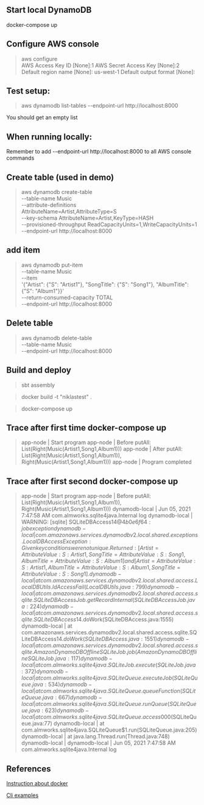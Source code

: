 ## Start local DynamoDB

docker-compose up

## Configure AWS console

> aws configure                                                
AWS Access Key ID [None]:1
AWS Secret Access Key [None]:2
Default region name [None]: us-west-1
Default output format [None]:

## Test setup:

> aws dynamodb list-tables --endpoint-url http://localhost:8000

You should get an empty list

## When running locally:

Remember to add --endpoint-url http://localhost:8000 to all AWS console commands

## Create table (used in demo)

> aws dynamodb create-table \
--table-name Music \
--attribute-definitions \
AttributeName=Artist,AttributeType=S \
--key-schema AttributeName=Artist,KeyType=HASH \
--provisioned-throughput ReadCapacityUnits=1,WriteCapacityUnits=1 \
--endpoint-url http://localhost:8000

## add item

> aws dynamodb put-item \
--table-name Music \
--item \
'{"Artist": {"S": "Artist1"}, "SongTitle": {"S": "Song1"}, "AlbumTitle": {"S": "Album1"}}' \
--return-consumed-capacity TOTAL \
--endpoint-url http://localhost:8000

## Delete table

> aws dynamodb delete-table \
--table-name Music \
--endpoint-url http://localhost:8000

## Build and deploy

>sbt assembly

>docker build -t "niklastest" .

>docker-compose up

## Trace after first time docker-compose up

>app-node          | Start program
app-node          | Before putAll: List(Right(Music(Artist1,Song1,Album1)))
app-node          | After putAll: List(Right(Music(Artist1,Song1,Album1)), Right(Music(Artist1,Song1,Album1)))
app-node          | Program completed

## Trace after first second docker-compose up

>app-node          | Start program
app-node          | Before putAll: List(Right(Music(Artist1,Song1,Album1)), Right(Music(Artist1,Song1,Album1)))
dynamodb-local    | Jun 05, 2021 7:47:58 AM com.almworks.sqlite4java.Internal log
dynamodb-local    | WARNING: [sqlite] SQLiteDBAccess$14@4b0e6f64: job exception
dynamodb-local    | com.amazonaws.services.dynamodbv2.local.shared.exceptions.LocalDBAccessException: Given key conditions were not unique. Returned: [{Artist=AttributeValue: {S:Artist1}, SongTitle=AttributeValue: {S:Song1}, AlbumTitle=AttributeValue: {S:Album1}}] and [{Artist=AttributeValue: {S:Artist1}, AlbumTitle=AttributeValue: {S:Album1}, SongTitle=AttributeValue: {S:Song1}}].
dynamodb-local    | 	at com.amazonaws.services.dynamodbv2.local.shared.access.LocalDBUtils.ldAccessFail(LocalDBUtils.java:799)
dynamodb-local    | 	at com.amazonaws.services.dynamodbv2.local.shared.access.sqlite.SQLiteDBAccessJob.getRecordInternal(SQLiteDBAccessJob.java:224)
dynamodb-local    | 	at com.amazonaws.services.dynamodbv2.local.shared.access.sqlite.SQLiteDBAccess$14.doWork(SQLiteDBAccess.java:1555)
dynamodb-local    | 	at com.amazonaws.services.dynamodbv2.local.shared.access.sqlite.SQLiteDBAccess$14.doWork(SQLiteDBAccess.java:1551)
dynamodb-local    | 	at com.amazonaws.services.dynamodbv2.local.shared.access.sqlite.AmazonDynamoDBOfflineSQLiteJob.job(AmazonDynamoDBOfflineSQLiteJob.java:117)
dynamodb-local    | 	at com.almworks.sqlite4java.SQLiteJob.execute(SQLiteJob.java:372)
dynamodb-local    | 	at com.almworks.sqlite4java.SQLiteQueue.executeJob(SQLiteQueue.java:534)
dynamodb-local    | 	at com.almworks.sqlite4java.SQLiteQueue.queueFunction(SQLiteQueue.java:667)
dynamodb-local    | 	at com.almworks.sqlite4java.SQLiteQueue.runQueue(SQLiteQueue.java:623)
dynamodb-local    | 	at com.almworks.sqlite4java.SQLiteQueue.access$000(SQLiteQueue.java:77)
dynamodb-local    | 	at com.almworks.sqlite4java.SQLiteQueue$1.run(SQLiteQueue.java:205)
dynamodb-local    | 	at java.lang.Thread.run(Thread.java:748)
dynamodb-local    |
dynamodb-local    | Jun 05, 2021 7:47:58 AM com.almworks.sqlite4java.Internal log

## References

[Instruction about docker]

[Cli examples]



[Instruction about docker]: https://docs.aws.amazon.com/amazondynamodb/latest/developerguide/DynamoDBLocal.DownloadingAndRunning.html
[Cli examples]: https://docs.aws.amazon.com/amazondynamodb/latest/developerguide/Tools.CLI.html